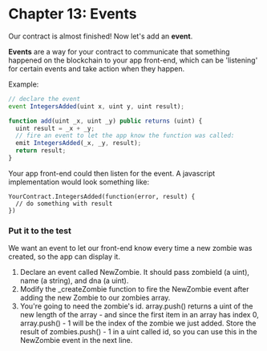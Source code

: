 # Chapter 13: Events
Our contract is almost finished! Now let's add an **event**.

**Events** are a way for your contract to communicate that something happened on the blockchain to your app front-end, which can be 'listening' for certain events and take action when they happen.

Example:
```js
// declare the event
event IntegersAdded(uint x, uint y, uint result);

function add(uint _x, uint _y) public returns (uint) {
  uint result = _x + _y;
  // fire an event to let the app know the function was called:
  emit IntegersAdded(_x, _y, result);
  return result;
}
```

Your app front-end could then listen for the event. A javascript implementation would look something like:
```
YourContract.IntegersAdded(function(error, result) {
  // do something with result
})
```

### Put it to the test
We want an event to let our front-end know every time a new zombie was created, so the app can display it.
  1. Declare an event called NewZombie. It should pass zombieId (a uint), name (a string), and dna (a uint).
  2. Modify the _createZombie function to fire the NewZombie event after adding the new Zombie to our zombies array.
  3. You're going to need the zombie's id. array.push() returns a uint of the new length of the array - and since the first item in an array has index 0, array.push() - 1 will be the index of the zombie we just added. Store the result of zombies.push() - 1 in a uint called id, so you can use this in the NewZombie event in the next line.